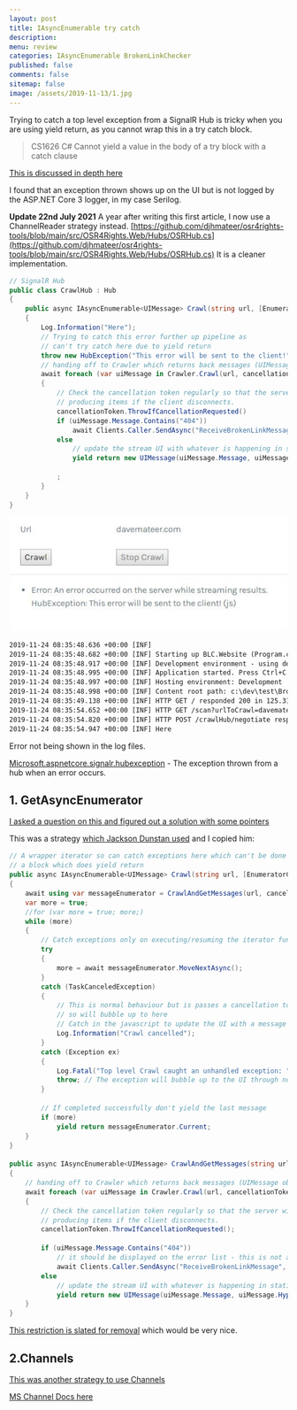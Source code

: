 ```yaml
---
layout: post
title: IAsyncEnumerable try catch 
description: 
menu: review
categories: IAsyncEnumerable BrokenLinkChecker
published: false 
comments: false     
sitemap: false
image: /assets/2019-11-13/1.jpg
---
```


Trying to catch a top level exception from a SignalR Hub is tricky when you are using yield return, as you cannot wrap this in a try catch block.

> CS1626 C# Cannot yield a value in the body of a try block with a catch clause

[This is discussed in depth here](https://stackoverflow.com/q/346365/26086)

I found that an exception thrown shows up on the UI but is not logged by the ASP.NET Core 3 logger, in my case Serilog.

**Update 22nd July 2021** A year after writing this first article, I now use a ChannelReader strategy instead. [https://github.com/djhmateer/osr4rights-tools/blob/main/src/OSR4Rights.Web/Hubs/OSRHub.cs](https://github.com/djhmateer/osr4rights-tools/blob/main/src/OSR4Rights.Web/Hubs/OSRHub.cs) It is a cleaner implementation.


```cs
// SignalR Hub 
public class CrawlHub : Hub
{
    public async IAsyncEnumerable<UIMessage> Crawl(string url, [EnumeratorCancellation]CancellationToken cancellationToken)
    {
        Log.Information("Here");
        // Trying to catch this error further up pipeline as
        // can't try catch here due to yield return
        throw new HubException("This error will be sent to the client!");
        // handing off to Crawler which returns back messages (UIMessage objects) every now and again on progress
        await foreach (var uiMessage in Crawler.Crawl(url, cancellationToken))
        {
            // Check the cancellation token regularly so that the server will stop
            // producing items if the client disconnects.
            cancellationToken.ThrowIfCancellationRequested()
            if (uiMessage.Message.Contains("404"))
                await Clients.Caller.SendAsync("ReceiveBrokenLinkMessage", "404 error on blah", cancellationToken);
            else
                // update the stream UI with whatever is happening in static Crawl
                yield return new UIMessage(uiMessage.Message, uiMessage.Hyperlink, uiMessage.NewLine);

            ;
        }
    }
}
```

![alt text](/assets/2019-11-13/40.jpg "Error being shown on the UI")

```txt
2019-11-24 08:35:48.636 +00:00 [INF] 
2019-11-24 08:35:48.682 +00:00 [INF] Starting up BLC.Website (Program.cs)
2019-11-24 08:35:48.917 +00:00 [INF] Development environment - using developer exception page
2019-11-24 08:35:48.995 +00:00 [INF] Application started. Press Ctrl+C to shut down.
2019-11-24 08:35:48.997 +00:00 [INF] Hosting environment: Development
2019-11-24 08:35:48.998 +00:00 [INF] Content root path: c:\dev\test\BrokenLink\BLC.Website
2019-11-24 08:35:49.138 +00:00 [INF] HTTP GET / responded 200 in 125.315 ms
2019-11-24 08:35:54.652 +00:00 [INF] HTTP GET /scan?urlToCrawl=davemateer.com responded 200 in 34.0029 ms
2019-11-24 08:35:54.820 +00:00 [INF] HTTP POST /crawlHub/negotiate responded 200 in 11.954 ms
2019-11-24 08:35:54.947 +00:00 [INF] Here
```

Error not being shown in the log files.

[Microsoft.aspnetcore.signalr.hubexception](https://docs.microsoft.com/en-us/dotnet/api/microsoft.aspnetcore.signalr.hubexception?view=aspnetcore-3.0) - The exception thrown from a hub when an error occurs.

## 1. GetAsyncEnumerator

[I asked a question on this and figured out a solution with some pointers](https://stackoverflow.com/questions/59020363/try-catch-using-iasyncenumerable-in-signalr-asp-net-core-3-0)

This was a strategy [which Jackson Dunstan used](https://jacksondunstan.com/articles/3038) and I copied him:

```cs
// A wrapper iterator so can catch exceptions here which can't be done in 
// a block which does yield return
public async IAsyncEnumerable<UIMessage> Crawl(string url, [EnumeratorCancellation] CancellationToken cancellationToken)
{
    await using var messageEnumerator = CrawlAndGetMessages(url, cancellationToken).GetAsyncEnumerator(cancellationToken);
    var more = true;
    //for (var more = true; more;)
    while (more)
    {
        // Catch exceptions only on executing/resuming the iterator function
        try
        {
            more = await messageEnumerator.MoveNextAsync();
        }
        catch (TaskCanceledException)
        {
            // This is normal behaviour but is passes a cancellation token
            // so will bubble up to here
            // Catch in the javascript to update the UI with a message
            Log.Information("Crawl cancelled");
        }
        catch (Exception ex)
        {
            Log.Fatal("Top level Crawl caught an unhandled exception: " + ex);
            throw; // The exception will bubble up to the UI through normal channels
        }

        // If completed successfully don't yield the last message
        if (more) 
            yield return messageEnumerator.Current;
    }
}

public async IAsyncEnumerable<UIMessage> CrawlAndGetMessages(string url, [EnumeratorCancellation]CancellationToken cancellationToken)
{
    // handing off to Crawler which returns back messages (UIMessage objects) every now and again on progress
    await foreach (var uiMessage in Crawler.Crawl(url, cancellationToken))
    {
        // Check the cancellation token regularly so that the server will stop
        // producing items if the client disconnects.
        cancellationToken.ThrowIfCancellationRequested();

        if (uiMessage.Message.Contains("404"))
            // it should be displayed on the error list - this is not a stream
            await Clients.Caller.SendAsync("ReceiveBrokenLinkMessage", "404 error on blah", cancellationToken);
        else
            // update the stream UI with whatever is happening in static Crawl
            yield return new UIMessage(uiMessage.Message, uiMessage.Hyperlink, uiMessage.NewLine);
    }
}
```

[This restriction is slated for removal](https://github.com/dotnet/csharplang/issues/2949) which would be very nice.

## 2.Channels

[This was another strategy to use Channels](https://github.com/dotnet/roslyn/issues/39583#issuecomment-548696280)

[MS Channel Docs here](https://docs.microsoft.com/en-us/aspnet/core/signalr/streaming?view=aspnetcore-3.0)
